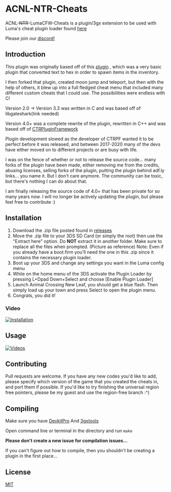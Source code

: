 # ACNL-NTR-Cheats

ACNL-~~NTR~~-LumaCFW-Cheats is a plugin/3gx extension to be used with Luma's cheat plugin loader found [here](https://github.com/mariohackandglitch/Luma3DS/releases)

Please join our [discord!](https://discord.gg/EZSxqRr)

## Introduction 
This plugin was originally based off of this [plugin](https://github.com/Lustyn/NLT2I) , which was a very basic plugin that converted text to hex in  order to spawn items in the inventory. 

I then forked that plugin, created moon jump and teleport, but then with the help of others, it blew up into a full fledged cheat menu that included many different custom cheats that I could use. The possibilities were endless with C!

Version 2.0 -> Version 3.3 was written in C and was based off of libgateshark(link needed)

Version 4.0+ was a complete rewrite of the plugin, rewritten in C++ and was based off of [CTRPluginFramework](https://github.com/Nanquitas/CTRPluginFramework-BlankTemplate) 

Plugin development slowed as the developer of CTRPF wanted it to be perfect before it was released, and between 2017-2020 many of the devs have either moved on to different projects or are busy with life.

I was on the fence of whether or not to release the source code... many forks of the plugin have been made, either removing me from the credits, abusing licenses, selling forks of the plugin, putting the plugin behind adf.ly links... you name it. But I don't care anymore. The community can be toxic, but there's nothing I can do about that. 

I am finally releasing the source code of 4.0+ that has been private for so many years now. I will no longer be actively updating the plugin, but please feel free to contribute :)

 
## Installation
1. Download the .zip file posted found in [releases](https://github.com/rydoginator/ACNL-NTR-Cheats/releases)
2. Move the .zip file to your 3DS SD Card (or simply the root) then use the "Extract here" option. Do **NOT** extract it in another folder. Make sure to replace all the files when prompted. (Picture as reference)
Note: Even if you already have a boot.firm you'll need the one in this .zip since it contains the necessary plugin loader.
3. Boot up your 3DS and change any settings you want in the Luma config menu
4. While on the home menu of the 3DS activate the Plugin Loader by pressing L+Dpad Down+Select and choose [Enable Plugin Loader]
5. Launch Animal Crossing New Leaf, you should get a blue flash. Then simply load up your town and press Select to open the plugin menu.
6. Congrats, you did it!

### Video

[![Installation](https://img.youtube.com/vi/qs5qQ5O3wYw/hqdefault.jpg)](https://youtu.be/qs5qQ5O3wYw)

## Usage
[![Videos](https://img.youtube.com/vi/cSYLnRyX-fI/hqdefault.jpg)](https://youtu.be/cSYLnRyX-fI)


## Contributing
Pull requests are welcome. If you have any new codes you'd like to add, please specify which version of the game that you created the cheats in, and port them if possible. If you'd like to try finishing the universal region free pointers, please be my guest and use the region-free branch :^)

## Compiling
Make sure you have [DevkitPro](https://devkitpro.org/wiki/devkitPro_pacman)
And [3gxtools](https://github.com/Nanquitas/3gxtool/releases)

Open command line or terminal in the directory and run `make`

**Please don't create a new issue for compilation issues...**

If you can't figure out how to compile, then you shouldn't be creating a plugin in the first place...

## License
[MIT](https://choosealicense.com/licenses/mit/)